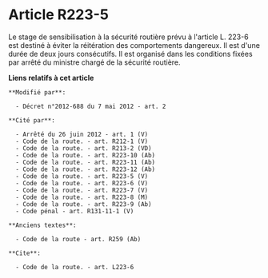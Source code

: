 # Article R223-5

Le stage de sensibilisation à la sécurité routière prévu à l'article L. 223-6 est destiné à éviter la réitération des
comportements dangereux. Il est d'une durée de deux jours consécutifs. Il est organisé dans les conditions fixées par arrêté
du   ministre chargé de la sécurité routière.

**Liens relatifs à cet article**

	**Modifié par**:

	  - Décret n°2012-688 du 7 mai 2012 - art. 2

	**Cité par**:

	  - Arrêté du 26 juin 2012 - art. 1 (V)
	  - Code de la route. - art. R212-1 (V)
	  - Code de la route. - art. R213-2 (VD)
	  - Code de la route. - art. R223-10 (Ab)
	  - Code de la route. - art. R223-11 (Ab)
	  - Code de la route. - art. R223-12 (Ab)
	  - Code de la route. - art. R223-5 (V)
	  - Code de la route. - art. R223-6 (V)
	  - Code de la route. - art. R223-7 (V)
	  - Code de la route. - art. R223-8 (M)
	  - Code de la route. - art. R223-9 (Ab)
	  - Code pénal - art. R131-11-1 (V)

	**Anciens textes**:

	  - Code de la route - art. R259 (Ab)

	**Cite**:

	  - Code de la route. - art. L223-6
